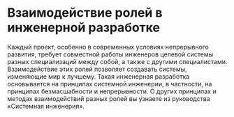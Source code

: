 # Взаимодействие ролей в инженерной разработке

Каждый проект, особенно в современных условиях непрерывного развития, требует совместной работы инженеров целевой системы разных специализаций между собой, а также с другими специалистами. Взаимодействие этих ролей позволяет создавать системы, изменяющие мир к лучшему. Такая инженерная разработка основывается на принципах системной инженерии, в частности, на принципах безмасшабности и непрерывности. О других принципах и методах взаимодействий разных ролей вы узнаете из руководства «Системная инженерия».
